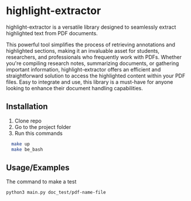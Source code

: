 # highlight-extractor
highlight-extractor is a versatile library designed to seamlessly extract highlighted text from PDF documents. 

This powerful tool simplifies the process of retrieving annotations and highlighted sections, making it an invaluable asset for students, researchers, and professionals who frequently work with PDFs. Whether you're compiling research notes, summarizing documents, or gathering important information, highlight-extractor offers an efficient and straightforward solution to access the highlighted content within your PDF files. Easy to integrate and use, this library is a must-have for anyone looking to enhance their document handling capabilities.


## Installation

1) Clone repo
2) Go to the project folder 
3) Run this commands
```bash
  make up
  make be_bash
```
    
## Usage/Examples

The command to make a test
```bash
python3 main.py doc_test/pdf-name-file
```

